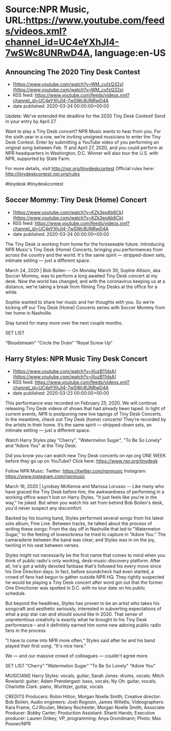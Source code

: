 # Source:NPR Music, URL:https://www.youtube.com/feeds/videos.xml?channel_id=UC4eYXhJI4-7wSWc8UNRwD4A, language:en-US

## Announcing The 2020 Tiny Desk Contest
 - [https://www.youtube.com/watch?v=WM_cufzQ32s](https://www.youtube.com/watch?v=WM_cufzQ32s)
 - RSS feed: https://www.youtube.com/feeds/videos.xml?channel_id=UC4eYXhJI4-7wSWc8UNRwD4A
 - date published: 2020-03-24 00:00:00+00:00

Update: We've extended the deadline for the 2020 Tiny Desk Contest! Send in your entry by April 27.

Want to play a Tiny Desk concert? NPR Music wants to hear from you. For the sixth year in a row, we’re inviting unsigned musicians to enter the Tiny Desk Contest. Enter by submitting a YouTube video of you performing an original song between Feb. 11 and April 27, 2020, and you could perform at NPR headquarters in Washington, D.C. Winner will also tour the U.S. with NPR, supported by State Farm.

For more details, visit http://npr.org/tinydeskcontest 
Official rules here: http://tinydeskcontest.npr.org/rules

#tinydesk #tinydeskcontest

## Soccer Mommy: Tiny Desk (Home) Concert
 - [https://www.youtube.com/watch?v=KZk3eoAb6Ck](https://www.youtube.com/watch?v=KZk3eoAb6Ck)
 - RSS feed: https://www.youtube.com/feeds/videos.xml?channel_id=UC4eYXhJI4-7wSWc8UNRwD4A
 - date published: 2020-03-24 00:00:00+00:00

The Tiny Desk is working from home for the foreseeable future. Introducing NPR Music's Tiny Desk (Home) Concerts, bringing you performances from across the country and the world. It's the same spirit — stripped-down sets, intimate setting — just a different space.

March 24, 2020 | Bob Boilen -- On Monday March 30, Sophie Allison, aka Soccer Mommy, was to perform a long awaited Tiny Desk concert at my desk. Now the world has changed, and with the coronavirus keeping us at a distance, we're taking a break from filming Tiny Desks at the office for a while.

Sophie wanted to share her music and her thoughts with you. So we're kicking off our Tiny Desk (Home) Concerts series with Soccer Mommy from her home in Nashville.

Stay tuned for many more over the next couple months.

SET LIST

"Bloodstream"
"Circle the Drain"
"Royal Screw Up"

## Harry Styles: NPR Music Tiny Desk Concert
 - [https://www.youtube.com/watch?v=jIIuzB11dsA](https://www.youtube.com/watch?v=jIIuzB11dsA)
 - RSS feed: https://www.youtube.com/feeds/videos.xml?channel_id=UC4eYXhJI4-7wSWc8UNRwD4A
 - date published: 2020-03-23 00:00:00+00:00

This performance was recorded on February 25, 2020. We will continue releasing Tiny Desk videos of shows that had already been taped. In light of current events, NPR is postponing new live tapings of Tiny Desk Concerts. In the meantime, check out Tiny Desk (home) concerts! They’re recorded by the artists in their home. It’s the same spirit — stripped-down sets, an intimate setting — just a different space.

Watch Harry Styles play "Cherry", "Watermelon Sugar", "To Be So Lonely" and "Adore You" at the Tiny Desk.

Did you know you can watch new Tiny Desk concerts on npr.org ONE WEEK before they go up on YouTube? Click here: https://www.npr.org/tinydesk

Follow NPR Music:
Twitter: https://twitter.com/nprmusic
Instagram: https://www.instagram.com/nprmusic

March 16, 2020 | Lyndsey McKenna and Marissa Lorusso -- Like many who have graced the Tiny Desk before him, the awkwardness of performing in a working office wasn't lost on Harry Styles. "It just feels like you're in the way," he joked. But when you watch his set from behind Bob Boilen's desk, you'd never suspect any discomfort.

Backed by his touring band, Styles performed several songs from his latest solo album, Fine Line. Between tracks, he talked about the process of writing these songs: From the day off in Nashville that led to "Watermelon Sugar," to the feeling of lovesickness he tried to capture in "Adore You." The camaraderie between the band was clear; and Styles was in on the joy, twirling in his seat between verses.

Styles might not necessarily be the first name that comes to mind when you think of public radio's only working, desk-music-discovery platform. After all, he's got a wildly devoted fanbase that's followed his every move since his One Direction days. In fact, before soundcheck had even started, a crowd of fans had begun to gather outside NPR HQ. They rightly suspected he would be playing a Tiny Desk concert after word got out that the former One Directioner was spotted in D.C. with no tour date on his public schedule.

But beyond the headlines, Styles has proven to be an artist who takes his songcraft and aesthetic seriously, interested in subverting expectations of what a pop star can and should sound like in 2020. That sense of unpretentious creativity is exactly what he brought to his Tiny Desk performance – and it definitely earned him some new adoring public radio fans in the process.

"I have to come into NPR more often," Styles said after he and his band played their first song. "It's nice here."

We — and our massive crowd of colleagues — couldn't agree more.

SET LIST
"Cherry"
"Watermelon Sugar"
"To Be So Lonely"
"Adore You"

MUSICIANS
Harry Styles: vocals, guitar; Sarah Jones: drums, vocals; Mitch Rowland: guitar; Adam Prendergast: bass, vocals; Ny Oh: guitar, vocals; Charlotte Clark: piano, Wurlitzer, guitar, vocals

CREDITS
Producers: Robin Hilton, Morgan Noelle Smith; Creative director: Bob Boilen; Audio engineers: Josh Rogosin, James Willetts; Videographers: Kara Frame, CJ Riculan, Melany Rochester, Morgan Noelle Smith; Associate Producer: Bobby Carter; Production Assistant: Shanti Hands; Executive producer: Lauren Onkey; VP, programming: Anya Grundmann; Photo: Max Posner/NPR


